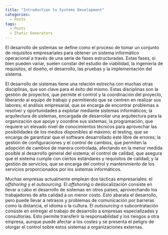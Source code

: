 ```yaml
---
title: "Introduction to Systems Development"
categories:
  - Posts
tags:
  - Posts
  - Static Generators
---
```


El desarrollo de sistemas se define como el proceso de tomar un conjunto de requisitos empresariales para obtener un sistema informático operacional a través de una serie de fases estructuradas. Estas fases, si bien pueden variar, suelen constar del estudio de viabilidad, la ingeniería de requisitos, el diseño, el desarrollo, las pruebas y la implementación del sistema.

El desarrollo de sistemas tiene una relación estrecha con muchas otras disciplinas, que son clave para el éxito del mismo. Estas disciplinas son la gestión de proyectos, que permite el control y la coordinación del proyecto, liberando al equipo de trabajo y permitiendo que se centren en realizar sus labores; el análisis empresarial, que se encarga de encontrar problemas a resolver y oportunidades a explotar mediante sistemas informáticos; la arquitectura de sistemas, encargada de desarrollar una arquitectura para la organización que apoye y coordine sus sistemas; la programación, que requiere un elevado nivel de conocimientos técnicos para aprovechar las posibilidades de los medios disponibles al máximo; el testing, que se encarga de garantizar que el software desarrollado esté libre de errores; la gestión de configuraciones y el control de cambios, que permiten la adopción de cambios de manera controlada, afectando en la menor medida posible al desarrollo general del sistema; el control de calidad, que asegura que el sistema cumple con ciertos estándares y requisitos de calidad; y la gestión de servicios, que se encarga del control y mantenimiento de los servicios proporcionados por los sistemas informáticos.

Muchas empresas actualmente emplean dos tácticas empresariales: el _offshoring_ y el _outsourcing_. El _offshoring_ o deslocalización consiste en llevar a cabo el desarrollo de sistemas en otros países, aprovechando los trabajadores de alta calidad a un menor costo. Esto abarata el desarrollo, pero puede llevar a retrasos y problemas de comunicación por barreras como la distancia, el idioma o la cultura. El _outsourcing_ o subcontratación consiste en entregar el trabajo de desarrollo a empresas especializadas y consultorías. Esto permite transferir la responsabilidad y los riesgos a otra empresa, aunque puede afectar a los costes y se presenta el peligro de otorgar el control sobre estos sistemas a organizaciones externas.
